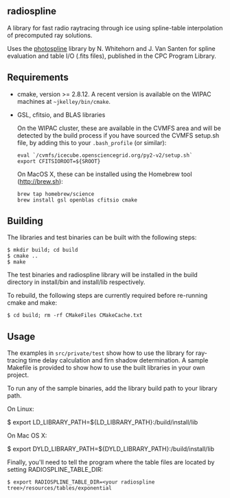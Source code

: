 
radiospline
-----------

A library for fast radio raytracing through ice using spline-table interpolation
of precomputed ray solutions.

Uses the [photospline](http://www.sciencedirect.com/science/article/pii/S0010465513001434) library by N. Whitehorn and J. Van Santen for spline evaluation and table I/O (.fits files), published in the CPC Program Library.

Requirements
------------

- cmake, version >= 2.8.12.  A recent version is available on the WIPAC
  machines at `~jkelley/bin/cmake`.  

- GSL, cfitsio, and BLAS libraries

  On the WIPAC cluster, these are available in the CVMFS area
  and will be detected by the build process if you have sourced the CVMFS
  setup.sh file, by adding this to your `.bash_profile` (or similar):
  
      eval `/cvmfs/icecube.opensciencegrid.org/py2-v2/setup.sh`
      export CFITSIOROOT=${SROOT}

  On MacOS X, these can be installed using the Homebrew tool
  (http://brew.sh): 

      brew tap homebrew/science                 
      brew install gsl openblas cfitsio cmake

Building
--------

The libraries and test binaries can be built with the following steps:

    $ mkdir build; cd build
    $ cmake ..
    $ make

The test binaries and radiospline library will be installed in the build
directory in install/bin and install/lib respectively.

To rebuild, the following steps are currently required before re-running
cmake and make:  

    $ cd build; rm -rf CMakeFiles CMakeCache.txt

Usage
-----

The examples in `src/private/test` show how to use the library for
ray-tracing time delay calculation and firn shadow determination.  A
sample Makefile is provided to show how to use the built libraries in your
own project. 

To run any of the sample binaries, add the library build path to your library path.  

On Linux:

   $ export LD_LIBRARY_PATH=${LD_LIBRARY_PATH}:<radiospline directory>/build/install/lib

On Mac OS X:

   $ export DYLD_LIBRARY_PATH=${DYLD_LIBRARY_PATH}:<radiospline directory>/build/install/lib

Finally, you'll need to tell the program where the table files are located by setting RADIOSPLINE_TABLE_DIR:

    $ export RADIOSPLINE_TABLE_DIR=<your radiospline tree>/resources/tables/exponential



